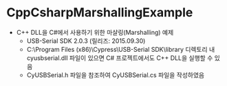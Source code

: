 # CppCsharpMarshallingExample

* C++ DLL을 C#에서 사용하기 위한 마샬링(Marshalling) 예제
  - USB-Serial SDK 2.0.3 (릴리즈: 2015.09.30)
  - C:\Program Files (x86)\Cypress\USB-Serial SDK\library 디렉토리 내 cyusbserial.dll 파일이 있으면 C# 프로젝트에서도 C++ DLL을 실행할 수 있음
  - CyUSBSerial.h 파일을 참조하여 CyUSBSerial.cs 파일을 작성하였음
